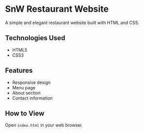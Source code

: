 # SnW Restaurant Website

A simple and elegant restaurant website built with HTML and CSS.

## Technologies Used
- HTML5
- CSS3

## Features
- Responsive design
- Menu page
- About section
- Contact information

## How to View
Open `index.html` in your web browser.
